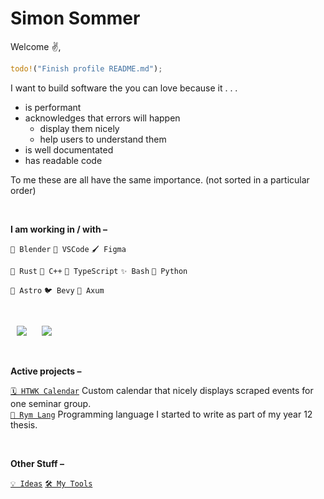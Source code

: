 <!--
![](header.png)

**CreatorSiSo/creatorsiso** is a ✨ _special_ ✨ repository because its `README.md` (this file) appears on your GitHub profile.

Here are some ideas to get you started:

- 🔭 I’m currently working on ...
- 🌱 I’m currently learning ...
- 👯 I’m looking to collaborate on ...
- 🤔 I’m looking for help with ...
- 💬 Ask me about ...
- 📫 How to reach me: ...
- 😄 Pronouns: ...
- ⚡ Fun fact: ...
-->

# Simon Sommer

Welcome ✌️,

```rust
todo!("Finish profile README.md");
```

I want to build software the you can love because it . . .

- is performant
- acknowledges that errors will happen
  - display them nicely
  - help users to understand them
- is well documentated
- has readable code

To me these are all have the same importance. (not sorted in a particular order)

<br/>

**I am working in / with –**

`🧊 Blender` `📝 VSCode` `🖌️ Figma`

`🦀 Rust` `📛 C++` `🧶 TypeScript` `✨️ Bash` `🐍 Python`

`🚀 Astro` `🐦 Bevy` `📨 Axum`

<br/>

<p>
    <img src="https://github-readme-stats-livid-omega-28.vercel.app/api/top-langs/?username=creatorsiso&theme=dark&custom_title=Programming%20languages&layout=compact&langs_count=30&exclude_repo=dotfiles&hide=html,css,scss,mdx,tex,jupyter%20notebook,astro,vue,cmake,just,procfile" hspace="10" >
    <img src="https://github-readme-stats-livid-omega-28.vercel.app/api/top-langs/?username=creatorsiso&theme=dark&custom_title=Other%20languages&layout=compact&langs_count=10&hide=rust,c%2B%2B,c,typescript,javascript,go,zig,lua,shell,python" hspace="10" >
</p>

<br/>

**Active projects –**

<!-- `🌍 My Website` https://www.creatorsiso.xyz -->

[`🗓 HTWK Calendar`][project:htwk-calendar] Custom calendar that nicely displays scraped events for one seminar group.<br/>
[`📙 Rym Lang`][project:rym] Programming language I started to write as part of my year 12 thesis.<br/>
<!-- [`🤖 Stringx`][project:stringx] Usability extension traits for Rust strings.<br/>
 [`🏗️ Annotate Snippets`][project:annotate_snippets_builder] Builder pattern abstraction for the annotate-snippets crate.<br/> -->

<br/>

**Other Stuff –**

[`💡 Ideas`](https://github.com/CreatorSiSo/my-lists/blob/main/ideas.md)
[`🛠 My Tools`](https://github.com/CreatorSiSo/my-lists/blob/main/apps.md)

[project:htwk-calendar]: https://github.com/creatorsiso/htwk-calendar
[project:rym]: https://github.com/creatorsiso/rym
[project:stringx]: https://github.com/creatorsiso/stringx
[project:annotate_snippets_builder]: https://github.com/creatorsiso/annotate_snippets_builder

[people:creatorsiso]: https://github.com/creatorsiso
